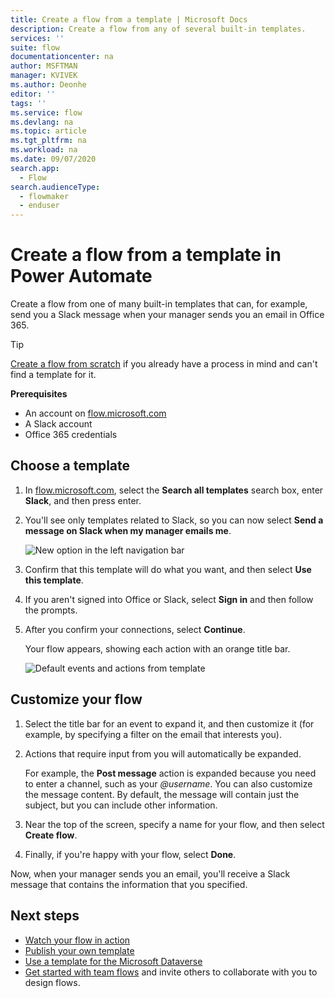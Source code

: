 ```yaml
---
title: Create a flow from a template | Microsoft Docs
description: Create a flow from any of several built-in templates.
services: ''
suite: flow
documentationcenter: na
author: MSFTMAN
manager: KVIVEK
ms.author: Deonhe
editor: ''
tags: ''
ms.service: flow
ms.devlang: na
ms.topic: article
ms.tgt_pltfrm: na
ms.workload: na
ms.date: 09/07/2020
search.app: 
  - Flow
search.audienceType: 
  - flowmaker
  - enduser
---
```

# Create a flow from a template in Power Automate

Create a flow from one of many built-in templates that can, for example, send you a Slack message when your manager sends you an email in Office 365.

>[!TIP]
>[Create a flow from scratch](get-started-logic-flow.md) if you already have a process in mind and can't find a template for it.

**Prerequisites**

* An account on [flow.microsoft.com](https://flow.microsoft.com)
* A Slack account
* Office 365 credentials

## Choose a template

1. In [flow.microsoft.com](https://flow.microsoft.com), select the **Search all templates** search box, enter **Slack**, and then press enter.
1. You'll see only templates related to Slack, so you can now select **Send a message on Slack when my manager emails me**.
   
    ![New option in the left navigation bar](./media/get-started-logic-template/select-template.png)
1. Confirm that this template will do what you want, and then select **Use this template**.
1. If you aren't signed into Office or Slack, select **Sign in** and then follow the prompts.
   
1. After you confirm your connections, select **Continue**.
   
    Your flow appears, showing each action with an orange title bar.
   
    ![Default events and actions from template](./media/get-started-logic-template/template-default.png)

## Customize your flow

1. Select the title bar for an event to expand it, and then customize it (for example, by specifying a filter on the email that interests you).
1. Actions that require input from you will automatically be expanded.
   
    For example, the **Post message** action is expanded because you need to enter a channel, such as your *\@username*. You can also customize the message content. By default, the message will contain just the subject, but you can include other information.
   
1. Near the top of the screen, specify a name for your flow, and then select **Create flow**.
1. Finally, if you're happy with your flow, select **Done**.

Now, when your manager sends you an email, you'll receive a Slack message that contains the information that you specified.

## Next steps

* [Watch your flow in action](see-a-flow-run.md)
* [Publish your own template](publish-a-template.md)
* [Use a template for the Microsoft Dataverse](common-data-model-intro.md)
* [Get started with team flows](create-team-flows.md) and invite others to collaborate with you to design flows.

